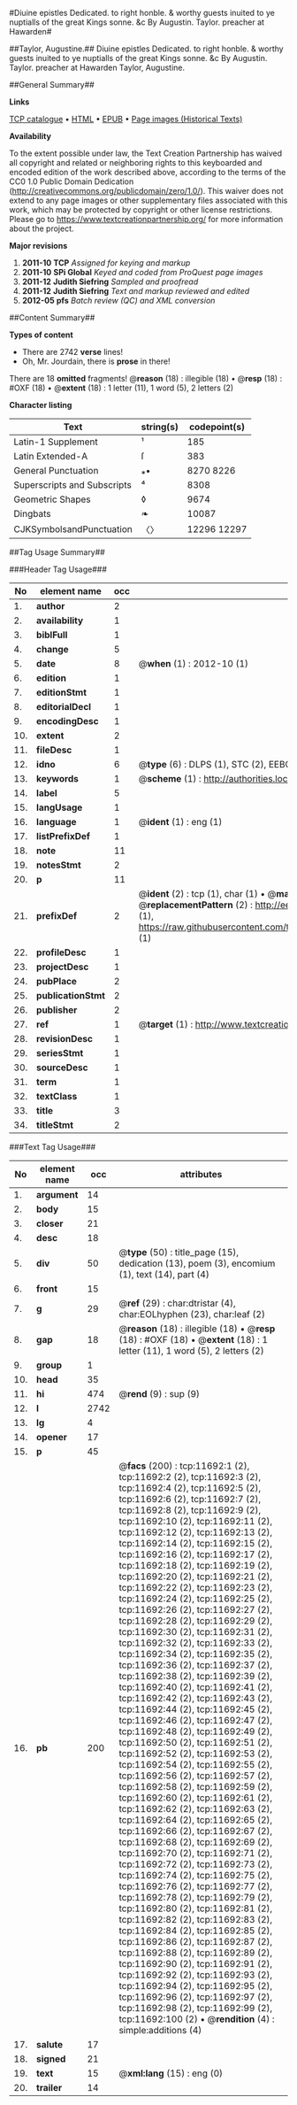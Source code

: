 #Diuine epistles Dedicated. to right honble. & worthy guests inuited to ye nuptialls of the great Kings sonne. &c By Augustin. Taylor. preacher at Hawarden#

##Taylor, Augustine.##
Diuine epistles Dedicated. to right honble. & worthy guests inuited to ye nuptialls of the great Kings sonne. &c By Augustin. Taylor. preacher at Hawarden
Taylor, Augustine.

##General Summary##

**Links**

[TCP catalogue](http://www.ota.ox.ac.uk/tcp/)  • 
[HTML](http://tei.it.ox.ac.uk/tcp/Texts-HTML/free/A13/A13410.html)  • 
[EPUB](http://tei.it.ox.ac.uk/tcp/Texts-EPUB/free/A13/A13410.epub) • 
[Page images (Historical Texts)](https://historicaltexts.jisc.ac.uk/eebo-99846705e)

**Availability**

To the extent possible under law, the Text Creation Partnership has waived all copyright and related or neighboring rights to this keyboarded and encoded edition of the work described above, according to the terms of the CC0 1.0 Public Domain Dedication (http://creativecommons.org/publicdomain/zero/1.0/). This waiver does not extend to any page images or other supplementary files associated with this work, which may be protected by copyright or other license restrictions. Please go to https://www.textcreationpartnership.org/ for more information about the project.

**Major revisions**

1. __2011-10__ __TCP__ *Assigned for keying and markup*
1. __2011-10__ __SPi Global__ *Keyed and coded from ProQuest page images*
1. __2011-12__ __Judith Siefring__ *Sampled and proofread*
1. __2011-12__ __Judith Siefring__ *Text and markup reviewed and edited*
1. __2012-05__ __pfs__ *Batch review (QC) and XML conversion*

##Content Summary##

**Types of content**

  * There are 2742 **verse** lines!
  * Oh, Mr. Jourdain, there is **prose** in there!

There are 18 **omitted** fragments! 
 @__reason__ (18) : illegible (18)  •  @__resp__ (18) : #OXF (18)  •  @__extent__ (18) : 1 letter (11), 1 word (5), 2 letters (2)

**Character listing**


|Text|string(s)|codepoint(s)|
|---|---|---|
|Latin-1 Supplement|¹|185|
|Latin Extended-A|ſ|383|
|General Punctuation|⁎•|8270 8226|
|Superscripts             and Subscripts|⁴|8308|
|Geometric Shapes|◊|9674|
|Dingbats|❧|10087|
|CJKSymbolsandPunctuation|〈〉|12296 12297|

##Tag Usage Summary##

###Header Tag Usage###

|No|element name|occ|attributes|
|---|---|---|---|
|1.|__author__|2||
|2.|__availability__|1||
|3.|__biblFull__|1||
|4.|__change__|5||
|5.|__date__|8| @__when__ (1) : 2012-10 (1)|
|6.|__edition__|1||
|7.|__editionStmt__|1||
|8.|__editorialDecl__|1||
|9.|__encodingDesc__|1||
|10.|__extent__|2||
|11.|__fileDesc__|1||
|12.|__idno__|6| @__type__ (6) : DLPS (1), STC (2), EEBO-CITATION (1), PROQUEST (1), VID (1)|
|13.|__keywords__|1| @__scheme__ (1) : http://authorities.loc.gov/ (1)|
|14.|__label__|5||
|15.|__langUsage__|1||
|16.|__language__|1| @__ident__ (1) : eng (1)|
|17.|__listPrefixDef__|1||
|18.|__note__|11||
|19.|__notesStmt__|2||
|20.|__p__|11||
|21.|__prefixDef__|2| @__ident__ (2) : tcp (1), char (1)  •  @__matchPattern__ (2) : ([0-9\-]+):([0-9IVX]+) (1), (.+) (1)  •  @__replacementPattern__ (2) : http://eebo.chadwyck.com/downloadtiff?vid=$1&page=$2 (1), https://raw.githubusercontent.com/textcreationpartnership/Texts/master/tcpchars.xml#$1 (1)|
|22.|__profileDesc__|1||
|23.|__projectDesc__|1||
|24.|__pubPlace__|2||
|25.|__publicationStmt__|2||
|26.|__publisher__|2||
|27.|__ref__|1| @__target__ (1) : http://www.textcreationpartnership.org/docs/. (1)|
|28.|__revisionDesc__|1||
|29.|__seriesStmt__|1||
|30.|__sourceDesc__|1||
|31.|__term__|1||
|32.|__textClass__|1||
|33.|__title__|3||
|34.|__titleStmt__|2||


###Text Tag Usage###

|No|element name|occ|attributes|
|---|---|---|---|
|1.|__argument__|14||
|2.|__body__|15||
|3.|__closer__|21||
|4.|__desc__|18||
|5.|__div__|50| @__type__ (50) : title_page (15), dedication (13), poem (3), encomium (1), text (14), part (4)|
|6.|__front__|15||
|7.|__g__|29| @__ref__ (29) : char:dtristar (4), char:EOLhyphen (23), char:leaf (2)|
|8.|__gap__|18| @__reason__ (18) : illegible (18)  •  @__resp__ (18) : #OXF (18)  •  @__extent__ (18) : 1 letter (11), 1 word (5), 2 letters (2)|
|9.|__group__|1||
|10.|__head__|35||
|11.|__hi__|474| @__rend__ (9) : sup (9)|
|12.|__l__|2742||
|13.|__lg__|4||
|14.|__opener__|17||
|15.|__p__|45||
|16.|__pb__|200| @__facs__ (200) : tcp:11692:1 (2), tcp:11692:2 (2), tcp:11692:3 (2), tcp:11692:4 (2), tcp:11692:5 (2), tcp:11692:6 (2), tcp:11692:7 (2), tcp:11692:8 (2), tcp:11692:9 (2), tcp:11692:10 (2), tcp:11692:11 (2), tcp:11692:12 (2), tcp:11692:13 (2), tcp:11692:14 (2), tcp:11692:15 (2), tcp:11692:16 (2), tcp:11692:17 (2), tcp:11692:18 (2), tcp:11692:19 (2), tcp:11692:20 (2), tcp:11692:21 (2), tcp:11692:22 (2), tcp:11692:23 (2), tcp:11692:24 (2), tcp:11692:25 (2), tcp:11692:26 (2), tcp:11692:27 (2), tcp:11692:28 (2), tcp:11692:29 (2), tcp:11692:30 (2), tcp:11692:31 (2), tcp:11692:32 (2), tcp:11692:33 (2), tcp:11692:34 (2), tcp:11692:35 (2), tcp:11692:36 (2), tcp:11692:37 (2), tcp:11692:38 (2), tcp:11692:39 (2), tcp:11692:40 (2), tcp:11692:41 (2), tcp:11692:42 (2), tcp:11692:43 (2), tcp:11692:44 (2), tcp:11692:45 (2), tcp:11692:46 (2), tcp:11692:47 (2), tcp:11692:48 (2), tcp:11692:49 (2), tcp:11692:50 (2), tcp:11692:51 (2), tcp:11692:52 (2), tcp:11692:53 (2), tcp:11692:54 (2), tcp:11692:55 (2), tcp:11692:56 (2), tcp:11692:57 (2), tcp:11692:58 (2), tcp:11692:59 (2), tcp:11692:60 (2), tcp:11692:61 (2), tcp:11692:62 (2), tcp:11692:63 (2), tcp:11692:64 (2), tcp:11692:65 (2), tcp:11692:66 (2), tcp:11692:67 (2), tcp:11692:68 (2), tcp:11692:69 (2), tcp:11692:70 (2), tcp:11692:71 (2), tcp:11692:72 (2), tcp:11692:73 (2), tcp:11692:74 (2), tcp:11692:75 (2), tcp:11692:76 (2), tcp:11692:77 (2), tcp:11692:78 (2), tcp:11692:79 (2), tcp:11692:80 (2), tcp:11692:81 (2), tcp:11692:82 (2), tcp:11692:83 (2), tcp:11692:84 (2), tcp:11692:85 (2), tcp:11692:86 (2), tcp:11692:87 (2), tcp:11692:88 (2), tcp:11692:89 (2), tcp:11692:90 (2), tcp:11692:91 (2), tcp:11692:92 (2), tcp:11692:93 (2), tcp:11692:94 (2), tcp:11692:95 (2), tcp:11692:96 (2), tcp:11692:97 (2), tcp:11692:98 (2), tcp:11692:99 (2), tcp:11692:100 (2)  •  @__rendition__ (4) : simple:additions (4)|
|17.|__salute__|17||
|18.|__signed__|21||
|19.|__text__|15| @__xml:lang__ (15) : eng (0)|
|20.|__trailer__|14||
